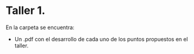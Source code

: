 # Taller 1.
En la carpeta se encuentra:
- Un .pdf con el desarrollo de cada uno de los puntos propuestos en el taller.
